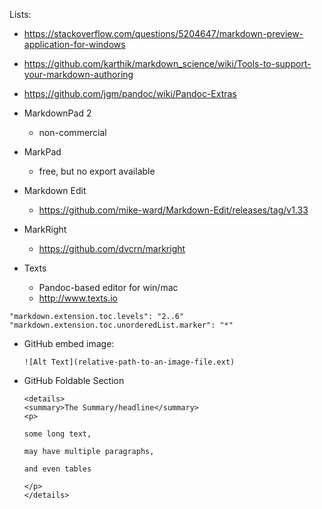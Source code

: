 
Lists:

   * https://stackoverflow.com/questions/5204647/markdown-preview-application-for-windows
   * https://github.com/karthik/markdown_science/wiki/Tools-to-support-your-markdown-authoring
   * https://github.com/jgm/pandoc/wiki/Pandoc-Extras

* MarkdownPad 2
   * non-commercial
* MarkPad 
   * free, but no export available
* Markdown Edit
   * https://github.com/mike-ward/Markdown-Edit/releases/tag/v1.33
* MarkRight
   * https://github.com/dvcrn/markright
* Texts
   * Pandoc-based editor for win/mac
   * http://www.texts.io



```
"markdown.extension.toc.levels": "2..6"
"markdown.extension.toc.unorderedList.marker": "*"
```

<!--- spellcheck-language ru
-->

* GitHub embed image:

  ```
  ![Alt Text](relative-path-to-an-image-file.ext)
  ```

* GitHub Foldable Section

  ```
  <details>
  <summary>The Summary/headline</summary>
  <p>
  
  some long text,
  
  may have multiple paragraphs,
  
  and even tables
  
  </p>
  </details>
  ```
